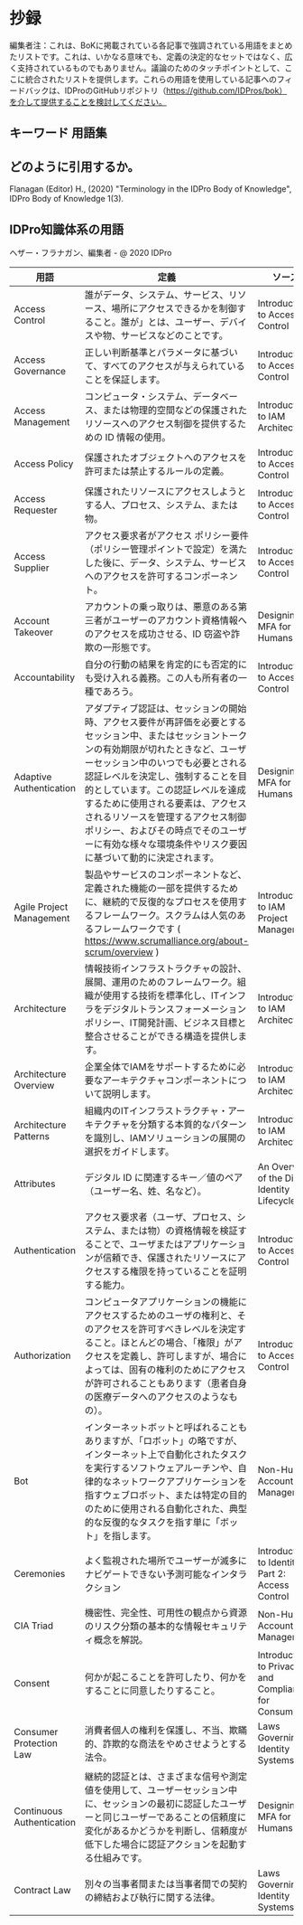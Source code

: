 # 抄録
編集者注：これは、BoKに掲載されている各記事で強調されている用語をまとめたリストです。これは、いかなる意味でも、定義の決定的なセットではなく、広く支持されているものでもありません。議論のためのタッチポイントとして、ここに統合されたリストを提供します。これらの用語を使用している記事へのフィードバックは、IDProのGitHubリポジトリ（https://github.com/IDPros/bok）を介して提供することを検討してください。

## キーワード 用語集

## どのように引用するか。

Flanagan (Editor) H., (2020) "Terminology in the IDPro Body of Knowledge", IDPro Body of Knowledge 1(3).

## IDPro知識体系の用語
ヘザー・フラナガン、編集者 - @ 2020 IDPro

| 用語                     | 定義                                                                                                                                                                                                                                                                                                                                                                                                                                       | ソース                                        | 
| ------------------------ | ------------------------------------------------------------------------------------------------------------------------------------------------------------------------------------------------------------------------------------------------------------------------------------------------------------------------------------------------------------------------------------------------------------------------------------------ | --------------------------------------------- | 
| Access Control           | 誰がデータ、システム、サービス、リソース、場所にアクセスできるかを制御すること。誰が」とは、ユーザー、デバイスや物、サービスなどのことです。                                                                                                                                                                                                                                                                                               | Introduction to Access Control                | 
| Access Governance        | 正しい判断基準とパラメータに基づいて、すべてのアクセスが与えられていることを保証します。                                                                                                                                                                                                                                                                                                                                                   | Introduction to Access Control                | 
| Access Management        | コンピュータ・システム、データベース、または物理的空間などの保護されたリソースへのアクセス制御を提供するための ID 情報の使用。                                                                                                                                                                                                                                                                                                             | Introduction to IAM Architecture              | 
| Access Policy            | 保護されたオブジェクトへのアクセスを許可または禁止するルールの定義。                                                                                                                                                                                                                                                                                                                                                                       | Introduction to Access Control                | 
| Access Requester         | 保護されたリソースにアクセスしようとする人、プロセス、システム、または物。                                                                                                                                                                                                                                                                                                                                                                 | Introduction to Access Control                | 
| Access Supplier          | アクセス要求者がアクセス ポリシー要件（ポリシー管理ポイントで設定）を満たした後に、データ、システム、サービスへのアクセスを許可するコンポーネント。                                                                                                                                                                                                                                                                                        | Introduction to Access Control                | 
| Account Takeover         | アカウントの乗っ取りは、悪意のある第三者がユーザーのアカウント資格情報へのアクセスを成功させる、ID 窃盗や詐欺の一形態です。                                                                                                                                                                                                                                                                                                                | Designing MFA for Humans                      | 
| Accountability           | 自分の行動の結果を肯定的にも否定的にも受け入れる義務。この人も所有者の一種であろう。                                                                                                                                                                                                                                                                                                                                                       | Introduction to Access Control                | 
| Adaptive Authentication  | アダプティブ認証は、セッションの開始時、アクセス要件が再評価を必要とするセッション中、またはセッショントークンの有効期限が切れたときなど、ユーザーセッション中のいつでも必要とされる認証レベルを決定し、強制することを目的としています。この認証レベルを達成するために使用される要素は、アクセスされるリソースを管理するアクセス制御ポリシー、およびその時点でそのユーザーに有効な様々な環境条件やリスク要因に基づいて動的に決定されます。 | Designing MFA for Humans                      | 
| Agile Project Management | 製品やサービスのコンポーネントなど、定義された機能の一部を提供するために、継続的で反復的なプロセスを使用するフレームワーク。スクラムは人気のあるフレームワークです ( https://www.scrumalliance.org/about-scrum/overview )                                                                                                                                                                                                                  | Introduction to IAM Project Management        | 
| Architecture             | 情報技術インフラストラクチャの設計、展開、運用のためのフレームワーク。組織が使用する技術を標準化し、ITインフラをデジタルトランスフォーメーションポリシー、IT開発計画、ビジネス目標と整合させることができる構造を提供します。                                                                                                                                                                                                               | Introduction to IAM Architecture              | 
| Architecture Overview    | 企業全体でIAMをサポートするために必要なアーキテクチャコンポーネントについて説明します。                                                                                                                                                                                                                                                                                                                                                    | Introduction to IAM Architecture              | 
| Architecture Patterns    | 組織内のITインフラストラクチャ・アーキテクチャを分類する本質的なパターンを識別し、IAMソリューションの展開の選択をガイドします。                                                                                                                                                                                                                                                                                                            | Introduction to IAM Architecture              | 
| Attributes               | デジタル ID に関連するキー／値のペア（ユーザー名、姓、名など）。                                                                                                                                                                                                                                                                                                                                                                           | An Overview of the Digital Identity Lifecycle | 
| Authentication           | アクセス要求者（ユーザ、プロセス、システム、または物）の資格情報を検証することで、ユーザまたはアプリケーションが信頼でき、保護されたリソースにアクセスする権限を持っていることを証明する能力。                                                                                                                                                                                                                                             | Introduction to Access Control                | 
| Authorization            | コンピュータアプリケーションの機能にアクセスするためのユーザの権利と、そのアクセスを許可すべきレベルを決定すること。ほとんどの場合、「権限」がアクセスを定義し、許可しますが、場合によっては、固有の権利のためにアクセスが許可されることもあります（患者自身の医療データへのアクセスのようなもの）。                                                                                                                                       | Introduction to Access Control                | 
| Bot                       | インターネットボットと呼ばれることもありますが、「ロボット」の略ですが、インターネット上で自動化されたタスクを実行するソフトウェアルーチンや、自律的なネットワークアプリケーションを指すウェブロボット、または特定の目的のために使用される自動化された、典型的な反復的なタスクを指す単に「ボット」を指します。 | Non-Human Account Management                         | 
| Ceremonies                | よく監視された場所でユーザーが滅多にナビゲートできない予測可能なインタラクション                                                                                                                                                                                                                               | Introduction to Identity – Part 2: Access Control   | 
| CIA Triad                 | 機密性、完全性、可用性の観点から資源のリスク分類の基本的な情報セキュリティ概念を解説。                                                                                                                                                                                                                         | Non-Human Account Management                         | 
| Consent                   | 何かが起こることを許可したり、何かをすることに同意したりすること。                                                                                                                                                                                                                                             | Introduction to Privacy and Compliance for Consumers | 
| Consumer Protection Law   | 消費者個人の権利を保護し、不当、欺瞞的、詐欺的な商法をやめさせようとする法令。                                                                                                                                                                                                                                 | Laws Governing Identity Systems                      | 
| Continuous Authentication | 継続的認証とは、さまざまな信号や測定値を使用して、ユーザーセッション中に、セッションの最初に認証したユーザーと同じユーザーであることの信頼度に変化があるかどうかを判断し、信頼度が低下した場合に認証アクションを起動する仕組みです。                                                                           | Designing MFA for Humans                             | 
| Contract Law              | 別々の当事者間または当事者間での契約の締結および執行に関する法律。                                                                                                                                                                                                                                             | Laws Governing Identity Systems                      | 